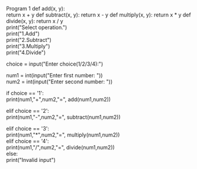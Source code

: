 Program 1
def add(x, y):  
   return x + y 
def subtract(x, y): 
   return x - y 
def multiply(x, y): 
   return x * y 
def divide(x, y): 
   return x / y  
print("Select operation.")  
print("1.Add")  
print("2.Subtract")  
print("3.Multiply")  
print("4.Divide")  
  
choice = input("Enter choice(1/2/3/4):")  
  
num1 = int(input("Enter first number: "))  
num2 = int(input("Enter second number: "))  
  
if choice == '1':  
   print(num1,"+",num2,"=", add(num1,num2))  
  
elif choice == '2':  
   print(num1,"-",num2,"=", subtract(num1,num2))  
  
elif choice == '3':  
   print(num1,"*",num2,"=", multiply(num1,num2))  
elif choice == '4':  
   print(num1,"/",num2,"=", divide(num1,num2))  
else:  
   print("Invalid input")  
